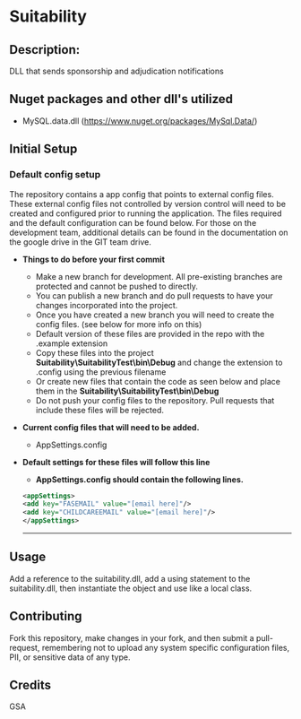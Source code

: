 # Suitability

## Description: 
DLL that sends sponsorship and adjudication notifications

## Nuget packages and other dll's utilized
* MySQL.data.dll (https://www.nuget.org/packages/MySql.Data/)

## Initial Setup
### Default config setup

The repository contains a app config that points to external config files. These external config files not controlled by version control will need to be created and configured prior to running the application. The files required and the default configuration can be found below. For those on the development team, additional details can be found in the documentation on the google drive in the GIT team drive.


 * **Things to do before your first commit**
   * Make a new branch for development. All pre-existing branches are protected and cannot be pushed to directly.
   * You can publish a new branch and do pull requests to have your changes incorporated into the project.
   * Once you have created a new branch you will need to create the config files. (see below for more info on this)
   * Default version of these files are provided in the repo with the .example extension
   * Copy these files into the project **Suitability\SuitabilityTest\bin\Debug** and change the extension to .config using the previous filename
   * Or create new files that contain the code as seen below and place them in the **Suitability\SuitabilityTest\bin\Debug**
   * Do not push your config files to the repository. Pull requests that include these files will be rejected.
 
 * **Current config files that will need to be added.**
     * AppSettings.config
 
* **Default settings for these files will follow this line**
 
   * **AppSettings.config should contain the following lines.**
  ~~~ xml
  <appSettings>
  <add key="FASEMAIL" value="[email here]"/>
  <add key="CHILDCAREEMAIL" value="[email here]"/>
  </appSettings>
  ~~~
  
  ***
  
## Usage
Add a reference to the suitability.dll, add a using statement to the suitability.dll, then instantiate the object and use like a local class.


## Contributing
Fork this repository, make changes in your fork, and then submit a pull-request, remembering not to upload any system specific configuration files, PII, or sensitive data of any type. 

## Credits
GSA
